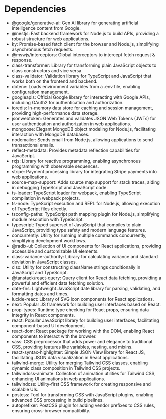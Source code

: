 # Dependencies

- @google/generative-ai: Gen AI library for generating artificial intelligence content from Google.
- @nestjs: Fast backend framework for Node.js to build APIs, providing a robust structure for web applications.
- ky: Promise-based fetch client for the browser and Node.js, simplifying asynchronous fetch requests.
- @mswjs/interceptors: Global interceptors to intercept fetch request & response.
- class-transformer: Library for transforming plain JavaScript objects to class constructors and vice versa.
- class-validator: Validation library for TypeScript and JavaScript that works both on the frontend and backend.
- dotenv: Loads environment variables from a .env file, enabling configuration management.
- googleapis: Official Google library for interacting with Google APIs, including OAuth2 for authentication and authorization.
- ioredis: In-memory data store for caching and session management, providing high-performance data storage.
- jsonwebtoken: Generates and validates JSON Web Tokens (JWTs) for user authentication and authorization in web applications.
- mongoose: Elegant MongoDB object modeling for Node.js, facilitating interaction with MongoDB databases.
- nodemailer: Sends email from Node.js, allowing applications to send transactional emails.
- reflect-metadata: Provides metadata reflection capabilities for JavaScript.
- rxjs: Library for reactive programming, enabling asynchronous programming with observable sequences.
- stripe: Payment processing library for integrating Stripe payments into web applications.
- source-map-support: Adds source map support for stack traces, aiding in debugging TypeScript and JavaScript code.
- ts-loader: TypeScript loader for webpack, enabling TypeScript compilation in webpack projects.
- ts-node: TypeScript execution and REPL for Node.js, allowing execution of TypeScript files directly.
- tsconfig-paths: TypeScript path mapping plugin for Node.js, simplifying module resolution with TypeScript.
- typescript: Typed superset of JavaScript that compiles to plain JavaScript, providing type safety and modern language features.
- concurrently: Utility for running multiple commands concurrently, simplifying development workflows.
- @radix-ui: Collection of UI components for React applications, providing accessible and customizable UI elements.
- class-variance-authority: Library for calculating variance and standard deviation in JavaScript classes.
- clsx: Utility for constructing className strings conditionally in JavaScript and TypeScript.
- @tanstack/react-query: Query client for React data fetching, providing a powerful and efficient data fetching solution.
- date-fns: Lightweight JavaScript date library for parsing, validating, and formatting dates and times.
- lucide-react: Library of SVG icon components for React applications.
- next: Popular JS framework for building user interfaces based on React.
- prop-types: Runtime type checking for React props, ensuring data integrity in React components.
- react: Popular JavaScript library for building user interfaces, facilitating component-based UI development.
- react-dom: React package for working with the DOM, enabling React components to interact with the browser.
- sass: CSS preprocessor that adds power and elegance to traditional CSS, providing features like variables, nesting, and mixins.
- react-syntax-highlighter: Simple JSON View library for React JS, facilitating JSON data visualization in React applications.
- tailwind-merge: Utility for merging Tailwind CSS classes, enabling dynamic class composition in Tailwind CSS projects.
- tailwindcss-animate: Collection of animation utilities for Tailwind CSS, enhancing UI animations in web applications.
- tailwindcss: Utility-first CSS framework for creating responsive and scalable UIs.
- postcss: Tool for transforming CSS with JavaScript plugins, enabling advanced CSS processing in build pipelines.
- autoprefixer: PostCSS plugin for adding vendor prefixes to CSS rules, ensuring cross-browser compatibility.
